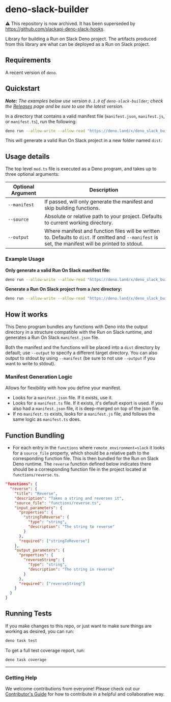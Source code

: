 # deno-slack-builder

⚠️ This repository is now archived. It has been superseded by https://github.com/slackapi-deno-slack-hooks.

Library for building a Run on Slack Deno project. The artifacts produced from this library are what can be deployed as a Run on Slack project.

## Requirements

A recent version of `deno`.

## Quickstart

_**Note:** The examples below use version `0.1.0` of `deno-slack-builder`; check the [Releases](https://github.com/slackapi/deno-slack-builder/releases) page and be sure to use the latest version._

In a directory that contains a valid manifest file (`manifest.json`, `manifest.js`, or `manifest.ts`), run the following:

```bash
deno run --allow-write --allow-read "https://deno.land/x/deno_slack_builder@0.1.0/mod.ts"
```

This will generate a valid Run On Slack project in a new folder named `dist`.

## Usage details

The top level `mod.ts` file is executed as a Deno program, and takes up to three optional arguments:

| Optional Argument | Description                                           |
| ----------------- | ----------------------------------------------------- |
| `--manifest`      | If passed, will only generate the manifest and skip building functions. |
| `--source`        | Absolute or relative path to your project. Defaults to current working directory. |
| `--output`        | Where manifest and function files will be written to. Defaults to `dist`. If omitted and `--manifest` is set, the manifest will be printed to stdout. |

### Example Usage

**Only generate a valid Run On Slack manifest file:**

```bash
deno run --allow-write --allow-read "https://deno.land/x/deno_slack_builder@0.1.0/mod.ts" --manifest
```

**Generate a Run On Slack project from a /src directory:**

```bash
deno run --allow-write --allow-read "https://deno.land/x/deno_slack_builder@0.1.0/mod.ts" --source src
```

## How it works

This Deno program bundles any functions with Deno into the output directory in a structure compatible with the Run on Slack runtime, and generates a Run On Slack `manifest.json` file.

Both the manifest and the functions will be placed into a `dist` directory by default; use `--output` to specify a different target directory. You can also output to stdout by using `--manifest` (be sure to not use `--output` if you want to write to stdout).

### Manifest Generation Logic

Allows for flexibility with how you define your manifest.

* Looks for a `manifest.json` file. If it exists, use it.
* Looks for a `manifest.ts` file. If it exists, it's default export is used. If you also had a `manifest.json` file, it is deep-merged on top of the json file.
* If no `manifest.ts` exists, looks for a `manifest.js` file, and follows the same logic as `manifest.ts` does.

## Function Bundling

* For each entry in the `functions` where `remote_environment=slack` it looks for a `source_file` property, which should be a relative path to the corresponding function file. This is then bundled for the Run on Slack Deno runtime. The `reverse` function defined below indicates there should be a corresponding function file in the project located at `functions/reverse.ts`.

```json
"functions": {
  "reverse": {
    "title": "Reverse",
    "description": "Takes a string and reverses it",
    "source_file": "functions/reverse.ts",
    "input_parameters": {
      "properties": {
        "stringToReverse": {
          "type": "string",
          "description": "The string to reverse"
        }
      },
      "required": ["stringToReverse"]
    },
    "output_parameters": {
      "properties": {
        "reverseString": {
          "type": "string",
          "description": "The string in reverse"
        }
      },
      "required": ["reverseString"]
    }
  }
}
```

## Running Tests

If you make changes to this repo, or just want to make sure things are working as desired, you can run:

```bash
deno task test
```

To get a full test coverage report, run:

```bash
deno task coverage
```

---

### Getting Help

We welcome contributions from everyone! Please check out our
[Contributor's Guide](.github/CONTRIBUTING.md) for how to contribute in a
helpful and collaborative way.
